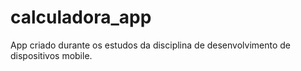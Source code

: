 # calculadora_app
App criado durante os estudos da disciplina de desenvolvimento de dispositivos mobile. 
